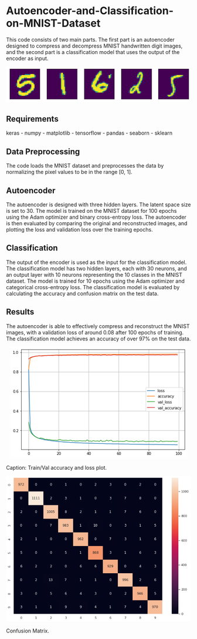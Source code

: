 # Autoencoder-and-Classification-on-MNIST-Dataset


This code consists of two main parts. The first part is an autoencoder designed to compress and decompress MNIST handwritten digit images, and the second part is a classification model that uses the output of the encoder as input.

<div style="text-align:center">
    <img src="https://github.com/K-Hooshanfar/Autoencoder-and-Classification-on-MNIST-Dataset/blob/main/pic/3.png" alt="Image Alt Text">
</div>


## Requirements
keras -
numpy -
matplotlib -
tensorflow -
pandas -
seaborn -
sklearn


## Data Preprocessing
The code loads the MNIST dataset and preprocesses the data by normalizing the pixel values to be in the range [0, 1].

## Autoencoder
The autoencoder is designed with three hidden layers. The latent space size is set to 30. The model is trained on the MNIST dataset for 100 epochs using the Adam optimizer and binary cross-entropy loss. The autoencoder is then evaluated by comparing the original and reconstructed images, and plotting the loss and validation loss over the training epochs.



## Classification
The output of the encoder is used as the input for the classification model. The classification model has two hidden layers, each with 30 neurons, and an output layer with 10 neurons representing the 10 classes in the MNIST dataset. The model is trained for 10 epochs using the Adam optimizer and categorical cross-entropy loss. The classification model is evaluated by calculating the accuracy and confusion matrix on the test data.

## Results
The autoencoder is able to effectively compress and reconstruct the MNIST images, with a validation loss of around 0.08 after 100 epochs of training. The classification model achieves an accuracy of over 97% on the test data.


<div style="text-align:center">
    <img src="https://github.com/K-Hooshanfar/Autoencoder-and-Classification-on-MNIST-Dataset/blob/main/pic/2.png" alt="Image Alt Text">
</div>
<p>Caption: Train/Val accuracy and loss plot.</p>


<div style="text-align:center">
    <img src="https://github.com/K-Hooshanfar/Autoencoder-and-Classification-on-MNIST-Dataset/blob/main/pic/1.png" alt="Image Alt Text">
</div>
<p> Confusion Matrix.</p>





